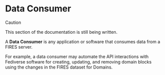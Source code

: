# Data Consumer

> [!CAUTION]
> This section of the documentation is still being written.

A **Data Consumer** is any application or software that consumes data from a FIRES server.

For example, a data consumer may automate the API interactions with Fediverse software for creating, updating, and removing domain blocks using the changes in the FIRES dataset for Domains.

